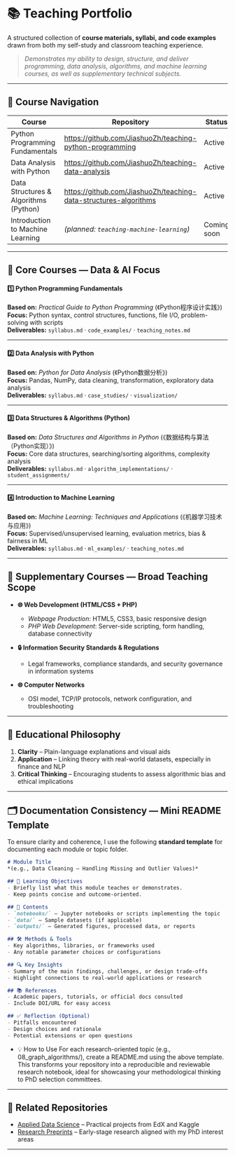 # 📚 Teaching Portfolio

A structured collection of **course materials, syllabi, and code examples** drawn from both my self-study and classroom teaching experience.  
> *Demonstrates my ability to design, structure, and deliver programming, data analysis, algorithms, and machine learning courses, as well as supplementary technical subjects.*

---

## 🧭 Course Navigation

| Course | Repository | Status |
|---|---|---|
| Python Programming Fundamentals | https://github.com/JiashuoZh/teaching-python-programming | Active |
| Data Analysis with Python | https://github.com/JiashuoZh/teaching-data-analysis | Active |
| Data Structures & Algorithms (Python) | https://github.com/JiashuoZh/teaching-data-structures-algorithms | Active |
| Introduction to Machine Learning | *(planned: `teaching-machine-learning`)* | Coming soon |

---

## 🎯 Core Courses — Data & AI Focus

#### 1️⃣ Python Programming Fundamentals  
**Based on:** *Practical Guide to Python Programming* (《Python程序设计实践》)  
**Focus:** Python syntax, control structures, functions, file I/O, problem-solving with scripts  
**Deliverables:** `syllabus.md` · `code_examples/` · `teaching_notes.md`

---

#### 2️⃣ Data Analysis with Python  
**Based on:** *Python for Data Analysis* (《Python数据分析》)  
**Focus:** Pandas, NumPy, data cleaning, transformation, exploratory data analysis  
**Deliverables:** `syllabus.md` · `case_studies/` · `visualization/`

---

#### 3️⃣ Data Structures & Algorithms (Python)  
**Based on:** *Data Structures and Algorithms in Python* (《数据结构与算法（Python实现）》)  
**Focus:** Core data structures, searching/sorting algorithms, complexity analysis  
**Deliverables:** `syllabus.md` · `algorithm_implementations/` · `student_assignments/`

---

#### 4️⃣ Introduction to Machine Learning  
**Based on:** *Machine Learning: Techniques and Applications* (《机器学习技术与应用》)  
**Focus:** Supervised/unsupervised learning, evaluation metrics, bias & fairness in ML  
**Deliverables:** `syllabus.md` · `ml_examples/` · `teaching_notes.md`

---

## 📌 Supplementary Courses — Broad Teaching Scope

- **🌐 Web Development (HTML/CSS + PHP)**  
  - *Webpage Production*: HTML5, CSS3, basic responsive design  
  - *PHP Web Development*: Server-side scripting, form handling, database connectivity  

- **🔒 Information Security Standards & Regulations**  
  - Legal frameworks, compliance standards, and security governance in information systems  

- **🌐 Computer Networks**  
  - OSI model, TCP/IP protocols, network configuration, and troubleshooting  

---

## 🌱 Educational Philosophy

1. **Clarity** – Plain-language explanations and visual aids  
2. **Application** – Linking theory with real-world datasets, especially in finance and NLP  
3. **Critical Thinking** – Encouraging students to assess algorithmic bias and ethical implications  

---

## 🗂 Documentation Consistency — Mini README Template

To ensure clarity and coherence, I use the following **standard template** for documenting each module or topic folder.

```markdown
# Module Title  
*(e.g., Data Cleaning — Handling Missing and Outlier Values)*  

## 🎯 Learning Objectives  
- Briefly list what this module teaches or demonstrates.  
- Keep points concise and outcome-oriented.  

## 📂 Contents  
- `notebooks/` – Jupyter notebooks or scripts implementing the topic  
- `data/` – Sample datasets (if applicable)  
- `outputs/` – Generated figures, processed data, or reports  

## 🛠 Methods & Tools  
- Key algorithms, libraries, or frameworks used  
- Any notable parameter choices or configurations  

## 🔍 Key Insights  
- Summary of the main findings, challenges, or design trade-offs  
- Highlight connections to real-world applications or research  

## 📚 References  
- Academic papers, tutorials, or official docs consulted  
- Include DOI/URL for easy access  

## ✅ Reflection (Optional)  
- Pitfalls encountered  
- Design choices and rationale  
- Potential extensions or open questions  
```

- 💡 How to Use
For each research-oriented topic (e.g., 08_graph_algorithms/), create a README.md using the above template.
This transforms your repository into a reproducible and reviewable research notebook, ideal for showcasing your methodological thinking to PhD selection committees.

---

## 🔗 Related Repositories
- [Applied Data Science](../Applied-Data-Science) – Practical projects from EdX and Kaggle  
- [Research Preprints](../Research-Preprints) – Early-stage research aligned with my PhD interest areas

---




